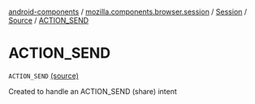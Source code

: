 [android-components](../../../index.md) / [mozilla.components.browser.session](../../index.md) / [Session](../index.md) / [Source](index.md) / [ACTION_SEND](./-a-c-t-i-o-n_-s-e-n-d.md)

# ACTION_SEND

`ACTION_SEND` [(source)](https://github.com/mozilla-mobile/android-components/blob/master/components/browser/session/src/main/java/mozilla/components/browser/session/Session.kt#L126)

Created to handle an ACTION_SEND (share) intent

